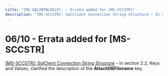 ```yaml
---
title: "[MS-SQLINTBLOGLP]: - Errata added for [MS-SCCSTR]"
description: "[MS-SCCSTR]: SqlClient Connection String Structure – In section 2.2, Keys and Values, clarified the description of the AttachDBFilename key."
---
```


# 06/10 - Errata added for [MS-SCCSTR]

<p><span><a href="https://sqlprotocoldoc.blob.core.windows.net/productionsqlarchives/MS-SCCSTR/%5bMS-SCCSTR%5d-errata.pdf">[MS-SCCSTR]:
SqlClient Connection String Structure</a></span> – In section 2.2, Keys and
Values, clarified the description of the <b>AttachDBFilename</b>
key.</p>

                